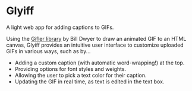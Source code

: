 # Glyiff
 A light web app for adding captions to GIFs.

Using the [Gifler library](https://themadcreator.github.io/gifler/) by Bill Dwyer to draw an animated GIF to an HTML canvas, Glyiff provides an intuitive user interface to customize uploaded GIFs in various ways, such as by...

- Adding a custom caption (with automatic word-wrapping!) at the top.
- Providing options for font styles and weights.
- Allowing the user to pick a text color for their caption.
- Updating the GIF in real time, as text is edited in the text box.
